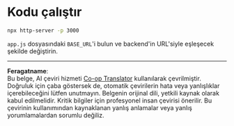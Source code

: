 <!--
CO_OP_TRANSLATOR_METADATA:
{
  "original_hash": "7746a470be8fc7f736eb1b43ebb710ee",
  "translation_date": "2025-09-01T15:52:17+00:00",
  "source_file": "9-chat-project/solution/frontend/README.md",
  "language_code": "tr"
}
-->
# Kodu çalıştır

```sh
npx http-server -p 3000
```

`app.js` dosyasındaki `BASE_URL`'i bulun ve backend'in URL'siyle eşleşecek şekilde değiştirin.

---

**Feragatname**:  
Bu belge, AI çeviri hizmeti [Co-op Translator](https://github.com/Azure/co-op-translator) kullanılarak çevrilmiştir. Doğruluk için çaba göstersek de, otomatik çevirilerin hata veya yanlışlıklar içerebileceğini lütfen unutmayın. Belgenin orijinal dili, yetkili kaynak olarak kabul edilmelidir. Kritik bilgiler için profesyonel insan çevirisi önerilir. Bu çevirinin kullanımından kaynaklanan yanlış anlamalar veya yanlış yorumlamalardan sorumlu değiliz.